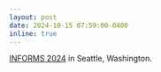 ```yaml
---
layout: post
date: 2024-10-15 07:59:00-0400
inline: true 
---
```


[INFORMS 2024](https://meetings.informs.org/wordpress/seattle2024/) in Seattle, Washington.